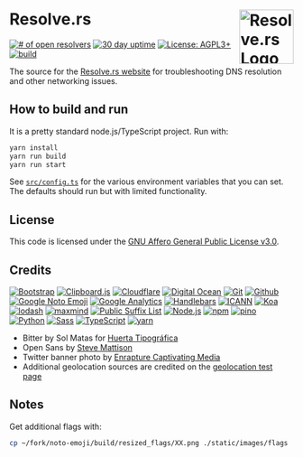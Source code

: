 # Resolve.rs [<img alt="Resolve.rs Logo" src="https://resolve.rs/favicon.svg" height="96" align="right"/>](https://resolve.rs/)

[![# of open resolvers](https://img.shields.io/badge/dynamic/json.svg?label=Open+resolvers&url=https%3A%2F%2Fresolve.rs%2Fstatus.json&query=%24.resolvers)](https://resolve.rs/resolvers/index.html)
[![30 day uptime](https://img.shields.io/nodeping/uptime/9c97500s-fhkx-44pj-8lpp-yq4bzpgq0cen.svg?label=30-day%20uptime&style=flat)](https://nodeping.com/reports/checks/9c97500s-fhkx-44pj-8lpp-yq4bzpgq0cen)
[![License: AGPL3+](https://img.shields.io/badge/license-AGPL3%2B-green.svg?style=flat)](LICENSE.txt)
[![build](https://github.com/redirect2me/resolvers/workflows/build/badge.svg)](https://github.com/redirect2me/resolvers/actions?query=workflow%3Abuild)

The source for the [Resolve.rs website](https://resolve.rs/) for troubleshooting DNS resolution and other networking issues.

## How to build and run

It is a pretty standard node.js/TypeScript project.  Run with:

```bash
yarn install
yarn run build
yarn run start
```

See [`src/config.ts`](https://github.com/redirect2me/resolvers/blob/main/src/config.ts) for the various environment variables that you can set.  The defaults should run but with limited functionality.

## License

This code is licensed under the [GNU Affero General Public License v3.0](LICENSE.txt).

## Credits

[![Bootstrap](https://www.vectorlogo.zone/logos/getbootstrap/getbootstrap-ar21.svg)](https://getbootstrap.com/ "HTML/CSS Framework")
[![Clipboard.js](https://www.vectorlogo.zone/logos/clipboardjs/clipboardjs-ar21.svg)](https://clipboardjs.com/ "Copy to clipboard functionality")
[![Cloudflare](https://www.vectorlogo.zone/logos/cloudflare/cloudflare-ar21.svg)](https://www.cloudflare.com/ "CDN")
[![Digital Ocean](https://www.vectorlogo.zone/logos/digitalocean/digitalocean-ar21.svg)](https://www.digitalocean.com/ "Hosting")
[![Git](https://www.vectorlogo.zone/logos/git-scm/git-scm-ar21.svg)](https://git-scm.com/ "Version control")
[![Github](https://www.vectorlogo.zone/logos/github/github-ar21.svg)](https://github.com/ "Code hosting")
[![Google Noto Emoji](https://www.vectorlogo.zone/logos/google/google-ar21.svg)](https://github.com/googlei18n/noto-emoji "Favicon and flags")
[![Google Analytics](https://www.vectorlogo.zone/logos/google_analytics/google_analytics-ar21.svg)](https://www.google.com/analytics "Traffic Measurement")
[![Handlebars](https://www.vectorlogo.zone/logos/handlebarsjs/handlebarsjs-ar21.svg)](http://handlebarsjs.com/ "Templating")
[![ICANN](https://www.vectorlogo.zone/logos/icann/icann-ar21.svg)](https://www.icann.org/ "Top-level domain list")
[![Koa](https://www.vectorlogo.zone/logos/koajs/koajs-ar21.svg)](https://koajs.com/ "Web framework")
[![lodash](https://www.vectorlogo.zone/logos/lodash/lodash-ar21.svg)](https://www.lodash.com/ "JavaScript utility functions")
[![maxmind](https://www.vectorlogo.zone/logos/maxmind/maxmind-ar21.svg)](https://www.maxmind.com/ "IP geolocation and ASN databases")
[![Public Suffix List](https://www.vectorlogo.zone/logos/mozilla/mozilla-ar21.svg)](https://publicsuffix.org/)
[![Node.js](https://www.vectorlogo.zone/logos/nodejs/nodejs-ar21.svg)](https://nodejs.org/ "Application Server")
[![npm](https://www.vectorlogo.zone/logos/npmjs/npmjs-ar21.svg)](https://www.npmjs.com/ "JS Package Management")
[![pino](https://www.vectorlogo.zone/logos/getpinoio/getpinoio-ar21.svg)](https://www.getpino.io/ "Logging")
[![Python](https://www.vectorlogo.zone/logos/python/python-ar21.svg)](https://www.python.org/ "data load script")
[![Sass](https://www.vectorlogo.zone/logos/sass-lang/sass-lang-ar21.svg)](https://sass-lang.com/ "CSS builder")
[![TypeScript](https://www.vectorlogo.zone/logos/typescriptlang/typescriptlang-ar21.svg)](https://www.typescriptlang.org/ "Programming Language")
[![yarn](https://www.vectorlogo.zone/logos/yarnpkg/yarnpkg-ar21.svg)](https://yarnpkg.com/en/ "Node.JS Package Management")

* Bitter by Sol Matas for [Huerta Tipográfica](https://www.huertatipografica.com/en)
* Open Sans by [Steve Mattison](https://twitter.com/SteveMatteson1)
* Twitter banner photo by [Enrapture Captivating Media](https://unsplash.com/@enrapture)
* Additional geolocation sources are credited on the [geolocation test page](https://resolve.rs/ip/geolocation.html)

## Notes

Get additional flags with:

```bash
cp ~/fork/noto-emoji/build/resized_flags/XX.png ./static/images/flags
```
